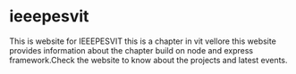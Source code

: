 # ieeepesvit
This is website for IEEEPESVIT this is a chapter in vit vellore this website provides information about the chapter build on node and express framework.Check the website to know about the projects and latest events.                           
